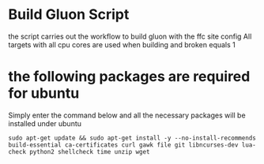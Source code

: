 # Build Gluon Script
the script carries out the workflow to build gluon with the ffc site config
All targets with all cpu cores are used when building and broken equals 1

# the following packages are required for ubuntu
Simply enter the command below and all the necessary packages will be installed under ubuntu
````
sudo apt-get update && sudo apt-get install -y --no-install-recommends build-essential ca-certificates curl gawk file git libncurses-dev lua-check python2 shellcheck time unzip wget 
````
